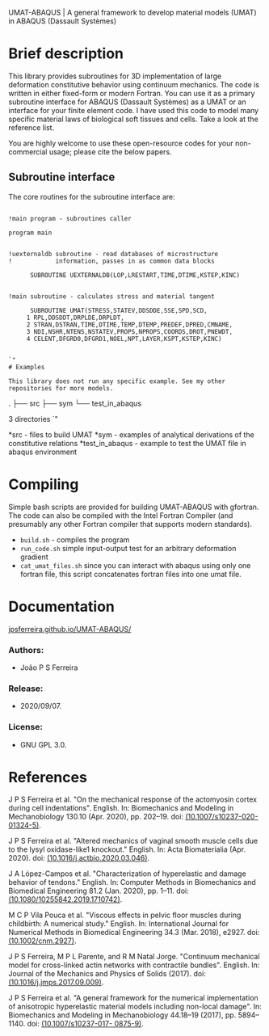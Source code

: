 UMAT-ABAQUS | A general framework to develop material models (UMAT) in ABAQUS (Dassault Systèmes)

# Brief description

This library provides subroutines for 3D implementation of large deformation constitutive behavior using continuum mechanics. The code is written in either fixed-form or modern Fortran. You can use it as a primary subroutine interface for ABAQUS (Dassault Systèmes) as a UMAT or an interface for your finite element code. I have used this code to model many specific material laws of biological soft tissues and cells. Take a look at the reference list. 

You are highly welcome to use these open-resource codes for your non-commercial usage; please cite the below papers.

## Subroutine interface

The core routines for the subroutine interface are:

```Fortran

!main program - subroutines caller

program main


!uexternaldb subroutine - read databases of microstructure 
!            information, passes in as common data blocks

      SUBROUTINE UEXTERNALDB(LOP,LRESTART,TIME,DTIME,KSTEP,KINC)


!main subroutine - calculates stress and material tangent

      SUBROUTINE UMAT(STRESS,STATEV,DDSDDE,SSE,SPD,SCD,
     1 RPL,DDSDDT,DRPLDE,DRPLDT,
     2 STRAN,DSTRAN,TIME,DTIME,TEMP,DTEMP,PREDEF,DPRED,CMNAME,
     3 NDI,NSHR,NTENS,NSTATEV,PROPS,NPROPS,COORDS,DROT,PNEWDT,
     4 CELENT,DFGRD0,DFGRD1,NOEL,NPT,LAYER,KSPT,KSTEP,KINC)


`"
# Examples

This library does not run any specific example. See my other repositories for more models. 

```
.
├── src
├── sym
└── test_in_abaqus

3 directories
`"

*src - files to build UMAT
*sym - examples of analytical derivations of the constitutive relations
*test_in_abaqus - example to test the UMAT file in abaqus environment


# Compiling

Simple bash scripts are provided for building UMAT-ABAQUS with gfortran. The code can also be compiled with the Intel Fortran Compiler (and presumably any other Fortran compiler that supports modern standards).

- ```build.sh``` - compiles the program
- ```run_code.sh``` simple input-output test for an arbitrary deformation gradient
- ```cat_umat_files.sh``` since you can interact with abaqus using only one fortran file, this script concatenates fortran files into one umat file.

# Documentation

[jpsferreira.github.io/UMAT-ABAQUS/](https://jpsferreira.github.io/UMAT-ABAQUS/)

### Authors:
  * João P S Ferreira 
  
### Release:
  * 2020/09/07.

### License:
  * GNU GPL 3.0.  


# References

J P S Ferreira et al. "On the mechanical response of the actomyosin cortex during cell indentations". English. In: Biomechanics and Modeling in Mechanobiology 130.10 (Apr. 2020), pp. 202–19. doi: [(10.1007/s10237-020-01324-5)](https://link.springer.com/article/10.1007%2Fs10237-020-01324-5).

J P S Ferreira et al. "Altered mechanics of vaginal smooth muscle cells due to the lysyl oxidase-like1 knockout." English. In: Acta Biomaterialia (Apr. 2020). doi: [(10.1016/j.actbio.2020.03.046)](https://doi.org/10.1016/j.actbio.2020.03.046).

J A López-Campos et al. "Characterization of hyperelastic and damage behavior of tendons." English. In: Computer Methods in Biomechanics and Biomedical Engineering 81.2 (Jan. 2020), pp. 1–11. doi: [(10.1080/10255842.2019.1710742)](https://doi.org/10.1080/10255842.2019.1710742).

M C P Vila Pouca et al. "Viscous effects in pelvic floor muscles during childbirth: A numerical study." English. In: International Journal for Numerical Methods in Biomedical Engineering 34.3 (Mar. 2018), e2927. doi: [(10.1002/cnm.2927)](https://doi.org/10.1002/cnm.2927). 

J P S Ferreira, M P L Parente, and R M Natal Jorge. "Continuum mechanical model for cross-linked actin networks with contractile bundles". English. In: Journal of the Mechanics and Physics of Solids (2017). doi: [(10.1016/j.jmps.2017.09.009)](https://doi.org/10.1016/j.jmps.2017.09.009).

J P S Ferreira et al. "A general framework for the numerical implementation of anisotropic hyperelastic material models including non-local damage". In: Biomechanics and Modeling in Mechanobiology 44.18–19 (2017), pp. 5894–1140. doi: [(10.1007/s10237-017- 0875-9)](https://link.springer.com/article/10.1007/s10237-017-0875-9).